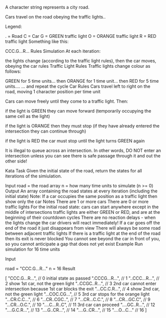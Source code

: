 A character string represents a city road.

Cars travel on the road obeying the traffic lights..

Legend:

. = Road
C = Car
G = GREEN traffic light
O = ORANGE traffic light
R = RED traffic light
Something like this:

CCC.G...R...
Rules
Simulation
At each iteration:

the lights change (according to the traffic light rules), then
the car moves, obeying the car rules
Traffic Light Rules
Traffic lights change colour as follows:

GREEN for 5 time units... then
ORANGE for 1 time unit... then
RED for 5 time units....
... and repeat the cycle
Car Rules
Cars travel left to right on the road, moving 1 character position per time unit

Cars can move freely until they come to a traffic light. Then:

if the light is GREEN they can move forward (temporarily occupying the same cell as the light)

if the light is ORANGE then they must stop (if they have already entered the intersection they can continue through)

if the light is RED the car must stop until the light turns GREEN again

It is illegal to queue across an intersection. In other words, DO NOT enter an intersection unless you can see there is safe passage through it and out the other side!

Kata Task
Given the initial state of the road, return the states for all iterations of the simiulation.

Input
road = the road array
n = how many time units to simulate (n >= 0)
Output
An array containing the road states at every iteration (including the initial state)
Note: If a car occupies the same position as a traffic light then show only the car
Notes
There are 1 or more cars
There are 0 or more traffic lights
For the initial road state:
cars can start anywhere except in the middle of intersections
traffic lights are either GREEN or RED, and are at the beginning of their countdown cycles
There are no reaction delays - when the lights change the car drivers will react immediately!
If a car goes off the end of the road it just disappears from view
There will always be some road between adjacent traffic lights
If there is a traffic light at the end of the road then its exit is never blocked
You cannot see beyond the car in front of you, so you cannot anticipate a gap that does not yet exist
Example
Run simulation for 16 time units

Input

road = "CCC.G...R..."
n = 16
Result

[
  "CCC.G...R...", // 0 initial state as passed
  ".CCCG...R...", // 1
  "..CCC...R...", // 2 show 1st car, not the green light
  "..CCGC..R...", // 3 2nd car cannot enter intersection because 1st car blocks the exit
  "...CC.C.R...", // 4 show 2nd car, not the green light
  "...COC.CG...", // 5 3rd car stops for the orange light
  "...CR.C.C...", // 6
  "...CR..CGC..", // 7
  "...CR...C.C.", // 8
  "...CR...GC.C", // 9
  "...CR...O.C.", // 10
  "....C...R..C", // 11 3rd car can proceed
  "....GC..R...", // 12
  "....G.C.R...", // 13
  "....G..CR...", // 14
  "....G..CR...", // 15
  "....O...C..."  // 16
]